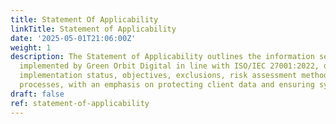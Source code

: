 ```yaml
---
title: Statement Of Applicability
linkTitle: Statement of Applicability
date: '2025-05-01T21:06:00Z'
weight: 1
description: The Statement of Applicability outlines the information security controls
  implemented by Green Orbit Digital in line with ISO/IEC 27001:2022, detailing control
  implementation status, objectives, exclusions, risk assessment methods, and monitoring
  processes, with an emphasis on protecting client data and ensuring system integrity.
draft: false
ref: statement-of-applicability
---
```


